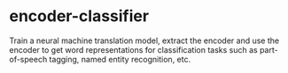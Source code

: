 # encoder-classifier
Train a neural machine translation model, extract the encoder and use the encoder to get word representations for classification tasks such as part-of-speech tagging, named entity recognition, etc.
